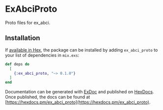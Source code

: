 # ExAbciProto

Proto files for ex_abci.

## Installation

If [available in Hex](https://hex.pm/docs/publish), the package can be installed
by adding `ex_abci_proto` to your list of dependencies in `mix.exs`:

```elixir
def deps do
  [
    {:ex_abci_proto, "~> 0.1.0"}
  ]
end
```

Documentation can be generated with [ExDoc](https://github.com/elixir-lang/ex_doc)
and published on [HexDocs](https://hexdocs.pm). Once published, the docs can
be found at [https://hexdocs.pm/ex_abci_proto](https://hexdocs.pm/ex_abci_proto).

